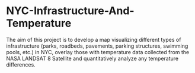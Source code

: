 # NYC-Infrastructure-And-Temperature

The aim of this project is to develop a map visualizing different types of infrastructure (parks, roadbeds, pavements, parking structures, swimming pools, etc.) in NYC, overlay those with temperature data collected from the NASA LANDSAT 8 Satellite and quantitatively analyze any temperature differences. 
